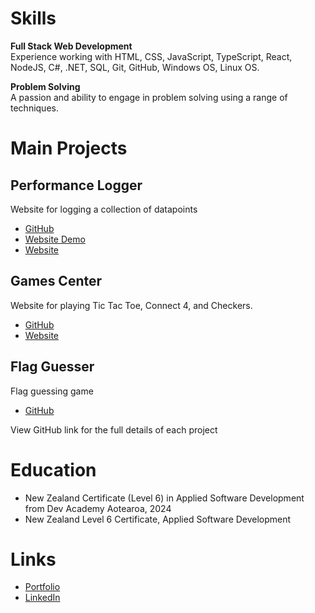 # Skills
**Full Stack Web Development** \
Experience working with HTML, CSS, JavaScript, TypeScript, React, NodeJS, C#, .NET, SQL, Git, GitHub, Windows OS, Linux OS.

**Problem Solving**\
A passion and ability to engage in problem solving using a range of techniques.

# Main Projects
## Performance Logger
Website for logging a collection of datapoints
* [GitHub](https://github.com/katuta-mwila/performance-logger)
* [Website Demo](https://performance-logger-demo.vercel.app/)
* [Website](https://performance-logger.vercel.app/)
## Games Center
Website for playing Tic Tac Toe, Connect 4, and Checkers.
* [GitHub](https://github.com/katuta-mwila/GamesCenter)
* [Website](https://games-center.azurewebsites.net/)
## Flag Guesser
Flag guessing game
* [GitHub](https://github.com/katuta-mwila/Flag-Guesser)

View GitHub link for the full details of each project

# Education
* New Zealand Certificate (Level 6) in Applied Software Development from Dev Academy Aotearoa, 2024
* New Zealand Level 6 Certificate, Applied Software Development

# Links
* [Portfolio](https://katuta-mwila.github.io/)
* [LinkedIn](https://www.linkedin.com/in/katuta-mwila-b9b498341/)
